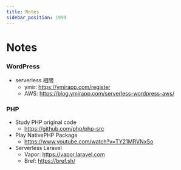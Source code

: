 ```yaml
---
title: Notes
sidebar_position: 1999
---
```

# Notes

### WordPress

- serverless 相關
    - ymir:   https://ymirapp.com/register
    - AWS:  https://blog.ymirapp.com/serverless-wordpress-aws/

### PHP

- Study PHP original code
    - https://github.com/php/php-src
- Play NativePHP Package
    - https://www.youtube.com/watch?v=TY21MRVNxSo
- Serverless Laravel
    - Vapor: https://vapor.laravel.com
    - Bref: https://bref.sh/